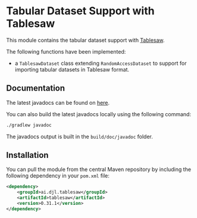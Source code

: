 # Tabular Dataset Support with Tablesaw

This module contains the tabular dataset support with [Tablesaw](https://github.com/jtablesaw/tablesaw).

The following functions have been implemented:

+ a `TablesawDataset` class extending `RandomAccessDataset` to support for importing tabular datasets in Tablesaw format.

## Documentation

The latest javadocs can be found on [here](https://javadoc.io/doc/ai.djl.tablesaw/tablesaw/latest/index.html).

You can also build the latest javadocs locally using the following command:

```sh
./gradlew javadoc
```
The javadocs output is built in the `build/doc/javadoc` folder.

## Installation

You can pull the module from the central Maven repository by including the following dependency in your `pom.xml` file:

```xml
<dependency>
    <groupId>ai.djl.tablesaw</groupId>
    <artifactId>tablesaw</artifactId>
    <version>0.31.1</version>
</dependency>
```
